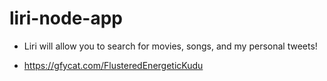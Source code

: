 # liri-node-app 
* Liri will allow you to search for movies, songs, and my personal tweets!

 * https://gfycat.com/FlusteredEnergeticKudu

